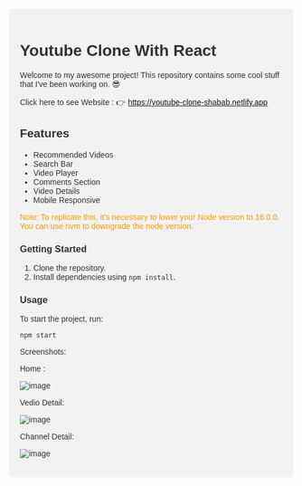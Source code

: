 <div style="font-family: 'Arial', sans-serif; background-color: #f2f2f2; padding: 20px; border-radius: 5px; margin-bottom : 20px; color: #333;">

# Youtube Clone With React
Welcome to my awesome project! This repository contains some cool stuff that I've been working on. 😎


Click here to see Website : 👉 https://youtube-clone-shabab.netlify.app

## Features

- Recommended Videos
- Search Bar
- Video Player
- Comments Section
- Video Details
- Mobile Responsive


<div style="color: #ff9900;">
Note: To replicate this, it's necessary to lower your Node version to 16.0.0. You can use nvm to downgrade the node version.
</div>

### Getting Started

1. Clone the repository.
2. Install dependencies using `npm install`.

### Usage

To start the project, run:
```shell
npm start

```

Screenshots: 

Home : 


![image](https://github.com/adil-shabab/youtube-clone-website/assets/101416092/0c61258f-4f9f-4ccb-b077-a70fc1cfd77f)

Vedio Detail: 


![image](https://github.com/adil-shabab/youtube-clone-website/assets/101416092/0f12913b-e37e-4018-b220-a92d5c0a3879)

Channel Detail: 


![image](https://github.com/adil-shabab/youtube-clone-website/assets/101416092/c9103f07-d250-48d7-b602-65d43c583c0f)


</div>
